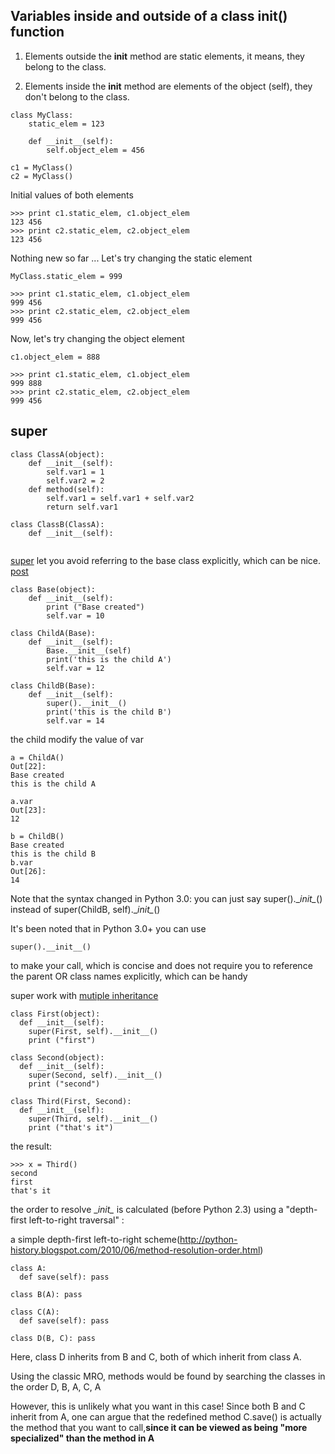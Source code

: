 Variables inside and outside of a class __init__() function
--------------------------------------------------------------------------------

1. Elements outside the __init__ method are static elements, it means, they belong to the class.

2. Elements inside the __init__ method are elements of the object (self), they don't belong to the class.

```
class MyClass:
    static_elem = 123

    def __init__(self):
        self.object_elem = 456

c1 = MyClass()
c2 = MyClass()
```

Initial values of both elements
```
>>> print c1.static_elem, c1.object_elem 
123 456
>>> print c2.static_elem, c2.object_elem
123 456
```

Nothing new so far ...
Let's try changing the static element
```
MyClass.static_elem = 999
```
```
>>> print c1.static_elem, c1.object_elem
999 456
>>> print c2.static_elem, c2.object_elem
999 456
```

Now, let's try changing the object element
```
c1.object_elem = 888
```
```
>>> print c1.static_elem, c1.object_elem
999 888
>>> print c2.static_elem, c2.object_elem
999 456
```

## super
```
class ClassA(object):
    def __init__(self):
        self.var1 = 1
        self.var2 = 2
    def method(self):
        self.var1 = self.var1 + self.var2
        return self.var1

class ClassB(ClassA):
    def __init__(self):
    
```
[super](https://docs.python.org/2/library/functions.html#super) let you avoid referring to the base class explicitly, which can be nice. [post](https://rhettinger.wordpress.com/2011/05/26/super-considered-super/)
```
class Base(object):
    def __init__(self):
        print ("Base created")
        self.var = 10

class ChildA(Base):
    def __init__(self):
        Base.__init__(self)
        print('this is the child A')
        self.var = 12

class ChildB(Base):
    def __init__(self):
        super().__init__()
        print('this is the child B')
        self.var = 14

```
the child modify the value of var
```
a = ChildA()
Out[22]:
Base created
this is the child A

a.var
Out[23]: 
12
```
```
b = ChildB()
Base created
this is the child B
b.var
Out[26]: 
14
```
Note that the syntax changed in Python 3.0: you can just say super().\__init\__() instead of super(ChildB, self).\__init\__() 

It's been noted that in Python 3.0+ you can use
```
super().__init__()
```
to make your call, which is concise and does not require you to reference the parent OR class names explicitly, which can be handy

super work with [mutiple inheritance](https://stackoverflow.com/questions/3277367/how-does-pythons-super-work-with-multiple-inheritance)
```
class First(object):
  def __init__(self):
    super(First, self).__init__()
    print ("first")

class Second(object):
  def __init__(self):
    super(Second, self).__init__()
    print ("second")

class Third(First, Second):
  def __init__(self):
    super(Third, self).__init__()
    print ("that's it")

```
the result:
```
>>> x = Third()
second
first
that's it
```

the order to resolve \__init\__ is calculated (before Python 2.3) using a "depth-first left-to-right traversal" :

a simple depth-first left-to-right scheme(http://python-history.blogspot.com/2010/06/method-resolution-order.html)
```
class A:
  def save(self): pass

class B(A): pass

class C(A):
  def save(self): pass

class D(B, C): pass

```
Here, class D inherits from B and C, both of which inherit from class A.

Using the classic MRO, methods would be found by searching the classes in the order D, B, A, C, A

However, this is unlikely what you want in this case! Since both B and C inherit from A, one can argue that the redefined method C.save() is actually the method that you want to call,**since it can be viewed as being "more specialized" than the method in A**

